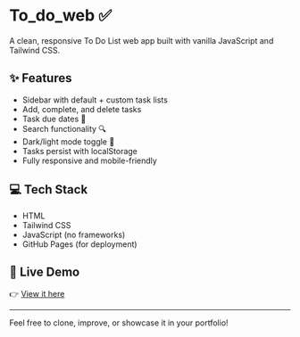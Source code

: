 # To_do_web ✅

A clean, responsive To Do List web app built with vanilla JavaScript and Tailwind CSS.

## ✨ Features
- Sidebar with default + custom task lists
- Add, complete, and delete tasks
- Task due dates 📅
- Search functionality 🔍
- Dark/light mode toggle 🌙
- Tasks persist with localStorage
- Fully responsive and mobile-friendly

## 💻 Tech Stack
- HTML
- Tailwind CSS
- JavaScript (no frameworks)
- GitHub Pages (for deployment)

## 🔗 Live Demo
👉 [View it here](https://maayanbhatti.github.io/To_do_web/)

---

Feel free to clone, improve, or showcase it in your portfolio!
